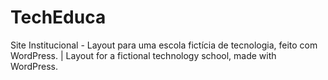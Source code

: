 # TechEduca
Site Institucional - Layout para uma escola fictícia de tecnologia, feito com WordPress. | Layout for a fictional technology school, made with WordPress.
